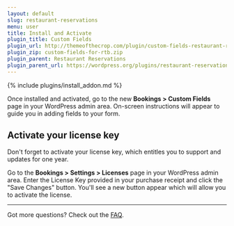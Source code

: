 ```yaml
---
layout: default
slug: restaurant-reservations
menu: user
title: Install and Activate
plugin_title: Custom Fields
plugin_url: http://themeofthecrop.com/plugin/custom-fields-restaurant-reservations/
plugin_zip: custom-fields-for-rtb.zip
plugin_parent: Restaurant Reservations
plugin_parent_url: https://wordpress.org/plugins/restaurant-reservations/
---
```

{% include plugins/install_addon.md %}

Once installed and activated, go to the new **Bookings > Custom Fields** page in your WordPress admin area. On-screen instructions will appear to guide you in adding fields to your form.

## Activate your license key

Don't forget to activate your license key, which entitles you to support and updates for one year.

Go to the **Bookings > Settings > Licenses** page in your WordPress admin area. Enter the License Key provided in your purchase receipt and click the "Save Changes" button. You'll see a new button appear which will allow you to activate the license.

---

Got more questions? Check out the [FAQ](faq).
